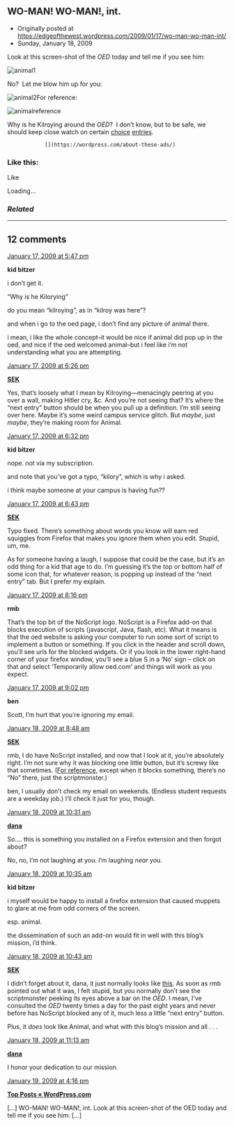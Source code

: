 ## WO-MAN! WO-MAN!, int.

 * Originally posted at https://edgeofthewest.wordpress.com/2009/01/17/wo-man-wo-man-int/
 * Sunday, January 18, 2009

Look at this screen-shot of the _OED_ today and tell me if you see him:

![animal1](https://edgeofthewest.files.wordpress.com/2009/01/animal1.jpg?w=490 "animal1")

No?  Let me blow him up for you:

![animal2](https://edgeofthewest.files.wordpress.com/2009/01/animal2.jpg?w=490 "animal2")For reference:

![animalreference](https://edgeofthewest.files.wordpress.com/2009/01/animalreference.jpg?w=490 "animalreference")

Why is he Kilroying around the _OED_?  I don’t know, but to be safe, we should keep close watch on certain [choice](http://dictionary.oed.com/cgi/entry/50070265?query\_type=word&queryword=drum&first=1&max\_to\_show=10&sort\_type=alpha&result\_place=1&search\_id=XRp8-uriwym-7134&hilite=50070265) [entries](http://dictionary.oed.com/cgi/entry/50056738?).

		

			

				[](https://wordpress.com/about-these-ads/)
				

					
				

			

		

### Like this:


Like

 
Loading...


[]()

### _Related_


	

* * *

		

## 12 comments

		

	

		

[January 17, 2009 at 5:47 pm](https://edgeofthewest.wordpress.com/2009/01/17/wo-man-wo-man-int/#comment-32246)

**kid bitzer**

					

		

i don’t get it.

“Why is he Kilorying”

do you mean “kilroying”, as in “kilroy was here”?

and when i go to the oed page, i don’t find any picture of animal there.

i mean, i like the whole concept–it would be nice if animal did pop up in the oed, and nice if the oed welcomed animal–but i feel like i’m not understanding what you are attempting.

		

		

						

	

	

		

[January 17, 2009 at 6:26 pm](https://edgeofthewest.wordpress.com/2009/01/17/wo-man-wo-man-int/#comment-32247)

**[SEK](http://acephalous.typepad.com/)**

					

		

Yes, that’s loosely what I mean by Kilroying—menacingly peering at you over a wall, making Hitler cry, &c.  And you’re not seeing that?  It’s where the “next entry” button should be when you pull up a definition.  I’m still seeing over here.  Maybe it’s some weird campus service glitch.  But _maybe_, just _maybe_, they’re making room for Animal.

		

		

						

	

	

		

[January 17, 2009 at 6:32 pm](https://edgeofthewest.wordpress.com/2009/01/17/wo-man-wo-man-int/#comment-32248)

**kid bitzer**

					

		

nope. not via my subscription.

and note that you’ve got a typo, “kilory”, which is why i asked.

i think maybe someone at your campus is having fun??

		

		

						

	

	

		

[January 17, 2009 at 6:43 pm](https://edgeofthewest.wordpress.com/2009/01/17/wo-man-wo-man-int/#comment-32249)

**[SEK](http://acephalous.typepad.com/)**

					

		

Typo fixed.  There’s something about words you know will earn red squiggles from Firefox that makes you ignore them when you edit.  Stupid, um, me.

As for someone having a laugh, I suppose that could be the case, but it’s an odd thing for a kid that age to do.  I’m guessing it’s the top or bottom half of some icon that, for whatever reason, is popping up instead of the “next entry” tab.  But I prefer my explain.

		

		

						

	

	

		

[January 17, 2009 at 8:16 pm](https://edgeofthewest.wordpress.com/2009/01/17/wo-man-wo-man-int/#comment-32253)

**rmb**

					

		

That’s the top bit of the NoScript logo.  NoScript is a Firefox add-on that blocks execution of scripts (javascript, Java, flash, etc).  What it means is that the oed website is asking your computer to run some sort of script to implement a button or something.  If you click in the header and scroll down, you’ll see urls for the blocked widgets.  Or if you look in the lower right-hand corner of your firefox window, you’ll see a blue S in a ‘No’ sign – click on that and select ‘Temporarily allow oed.com’ and things will work as you expect.

		

		

						

	

	

		

[January 17, 2009 at 9:02 pm](https://edgeofthewest.wordpress.com/2009/01/17/wo-man-wo-man-int/#comment-32254)

**ben**

					

		

Scott, I’m hurt that you’re ignoring my email.

		

		

						

	

	

		

[January 18, 2009 at 8:48 am](https://edgeofthewest.wordpress.com/2009/01/17/wo-man-wo-man-int/#comment-32257)

**[SEK](http://acephalous.typepad.com/)**

					

		

rmb, I do have NoScript installed, and now that I look at it, you’re absolutely right.  I’m not sure why it was blocking one little button, but it’s screwy like that sometimes.  ([For reference](http://z.about.com/d/browsers/1/G/w/8/-/-/noscript.png), except when it blocks something, there’s no “No” there, just the scriptmonster.)

ben, I usually don’t check my email on weekends.  (Endless student requests are a weekday job.)  I’ll check it just for you, though.

		

		

						

	

	

		

[January 18, 2009 at 10:31 am](https://edgeofthewest.wordpress.com/2009/01/17/wo-man-wo-man-int/#comment-32258)

**[dana](https://edgeofthewest.wordpress.com)**

					

		

So…. this is something you installed on a Firefox extension and then forgot about?

No, no, I’m not laughing at you.  I’m laughing _near_ you.

		

		

						

	

	

		

[January 18, 2009 at 10:35 am](https://edgeofthewest.wordpress.com/2009/01/17/wo-man-wo-man-int/#comment-32259)

**kid bitzer**

					

		

i myself would be happy to install a firefox extension that caused muppets to glare at me from odd corners of the screen.

esp. animal.

the dissemination of such an add-on would fit in well with this blog’s mission, i’d think.

		

		

						

	

	

		

[January 18, 2009 at 10:43 am](https://edgeofthewest.wordpress.com/2009/01/17/wo-man-wo-man-int/#comment-32260)

**[SEK](http://acephalous.typepad.com/)**

					

		

I didn’t forget about it, dana, it just normally looks like [this](http://acephalous.typepad.com/noscript.jpg).  As soon as rmb pointed out what it was, I felt stupid, but you normally don’t see the scriptmonster peeking its eyes above a bar on the _OED_.  I mean, I’ve consulted the _OED_ twenty times a day for the past eight years and never before has NoScript blocked any of it, much less a little “next entry” button.

Plus, it _does_ look like Animal, and what with this blog’s mission and all . . .

		

		

						

	

	

		

[January 18, 2009 at 11:13 am](https://edgeofthewest.wordpress.com/2009/01/17/wo-man-wo-man-int/#comment-32261)

**[dana](https://edgeofthewest.wordpress.com)**

					

		

I honor your dedication to our mission.

		

		

						

	

	

		

[January 19, 2009 at 4:16 pm](https://edgeofthewest.wordpress.com/2009/01/17/wo-man-wo-man-int/#comment-32335)

**[Top Posts « WordPress.com](http://botd.wordpress.com/2009/01/19/top-posts-997/)**

					

		

[…]  WO-MAN! WO-MAN!, int.  Look at this screen-shot of the OED today and tell me if you see him: […]

		

		

						

	

	

		

		

	

	  
